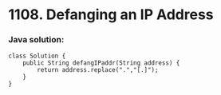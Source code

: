 
# 1108. Defanging an IP Address

### Java solution:
```
class Solution {
    public String defangIPaddr(String address) {
        return address.replace(".","[.]");
    }
}
```
